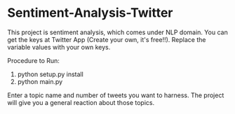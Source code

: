 # Sentiment-Analysis-Twitter
This project is sentiment analysis, which comes under NLP domain.
You can get the keys at Twitter App (Create your own, it's free!!).
Replace the variable values with your own keys.

Procedure to Run:

1. python setup.py install
2. python main.py

Enter a topic name and number of tweets you want to harness. The project will give you a general reaction about those topics.
